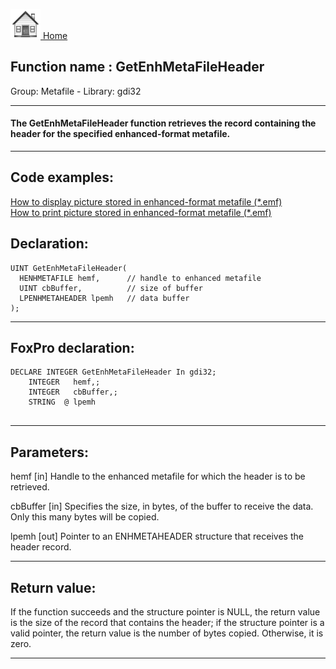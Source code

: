 [<img src="../../images/home.png"> Home ](https://github.com/VFPX/Win32API)  

## Function name : GetEnhMetaFileHeader
Group: Metafile - Library: gdi32    
***  


#### The GetEnhMetaFileHeader function retrieves the record containing the header for the specified enhanced-format metafile.
***  


## Code examples:
[How to display picture stored in enhanced-format metafile (*.emf)](../../samples/sample_403.md)  
[How to print picture stored in enhanced-format metafile (*.emf)](../../samples/sample_405.md)  

## Declaration:
```foxpro  
UINT GetEnhMetaFileHeader(
  HENHMETAFILE hemf,      // handle to enhanced metafile
  UINT cbBuffer,          // size of buffer
  LPENHMETAHEADER lpemh   // data buffer
);  
```  
***  


## FoxPro declaration:
```foxpro  
DECLARE INTEGER GetEnhMetaFileHeader In gdi32;
	INTEGER   hemf,;
	INTEGER   cbBuffer,;
	STRING  @ lpemh
  
```  
***  


## Parameters:
hemf 
[in] Handle to the enhanced metafile for which the header is to be retrieved. 

cbBuffer 
[in] Specifies the size, in bytes, of the buffer to receive the data. Only this many bytes will be copied. 

lpemh 
[out] Pointer to an ENHMETAHEADER structure that receives the header record.   
***  


## Return value:
If the function succeeds and the structure pointer is NULL, the return value is the size of the record that contains the header; if the structure pointer is a valid pointer, the return value is the number of bytes copied. Otherwise, it is zero.  
***  

